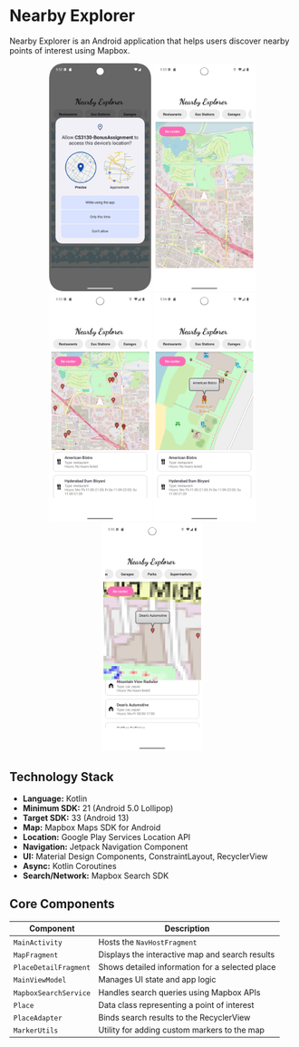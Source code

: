 # Nearby Explorer 
Nearby Explorer is an Android application that helps users discover nearby points of interest using Mapbox.

<p align="center">
  <img src="Screenshot1.png" width="180" />
  <img src="Screenshot2.png" width="180" />
  <img src="Screenshot3.png" width="180" />
  <img src="Screenshot4.png" width="180" />
  <img src="Screenshot5.png" width="180" />
</p>


## Technology Stack

- **Language:** Kotlin  
- **Minimum SDK:** 21 (Android 5.0 Lollipop)  
- **Target SDK:** 33 (Android 13)  
- **Map:** Mapbox Maps SDK for Android  
- **Location:** Google Play Services Location API  
- **Navigation:** Jetpack Navigation Component  
- **UI:** Material Design Components, ConstraintLayout, RecyclerView  
- **Async:** Kotlin Coroutines  
- **Search/Network:** Mapbox Search SDK 

## Core Components

| Component            | Description                                     |
|---------------------|--------------------------------------------------|
| `MainActivity`       | Hosts the `NavHostFragment`                     |
| `MapFragment`        | Displays the interactive map and search results |
| `PlaceDetailFragment`| Shows detailed information for a selected place |
| `MainViewModel`      | Manages UI state and app logic                  |
| `MapboxSearchService`| Handles search queries using Mapbox APIs        |
| `Place`              | Data class representing a point of interest     |
| `PlaceAdapter`       | Binds search results to the RecyclerView        |
| `MarkerUtils`        | Utility for adding custom markers to the map    |
